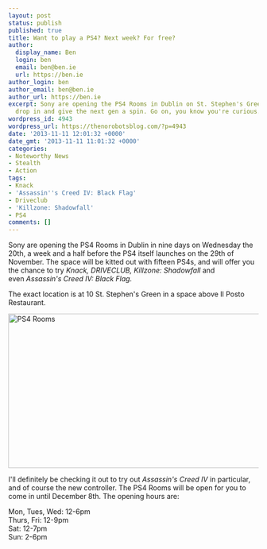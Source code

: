 ```yaml
---
layout: post
status: publish
published: true
title: Want to play a PS4? Next week? For free?
author:
  display_name: Ben
  login: ben
  email: ben@ben.ie
  url: https://ben.ie
author_login: ben
author_email: ben@ben.ie
author_url: https://ben.ie
excerpt: Sony are opening the PS4 Rooms in Dublin on St. Stephen's Green so you can
  drop in and give the next gen a spin. Go on, you know you're curious.
wordpress_id: 4943
wordpress_url: https://thenorobotsblog.com/?p=4943
date: '2013-11-11 12:01:32 +0000'
date_gmt: '2013-11-11 11:01:32 +0000'
categories:
- Noteworthy News
- Stealth
- Action
tags:
- Knack
- 'Assassin''s Creed IV: Black Flag'
- Driveclub
- 'Killzone: Shadowfall'
- PS4
comments: []
---
```

<p>Sony are opening the PS4 Rooms in Dublin in nine days on Wednesday the 20th, a week and a half before the PS4 itself launches on the 29th of November. The space will be kitted out with fifteen PS4s, and will offer you the chance to try <em>Knack, DRIVECLUB, Killzone: Shadowfall </em>and even <em>Assassin's Creed IV: Black Flag</em><em>.</em></p>
<p>The exact location is at 10 St. Stephen's Green in a space above Il Posto Restaurant.</p>
<p><img class="alignnone size-full wp-image-4944" alt="PS4 Rooms" src="https://thenorobotsblog.com/wp-content/uploads/2013/11/Screen-Shot-2013-11-11-at-10.36.24.png" width="580" height="311" /></p>
<p>I'll definitely be checking it out to try out <em>Assassin's Creed IV </em>in particular, and of course the new controller. The PS4 Rooms will be open for you to come in until December 8th. The opening hours are:</p>
<p>Mon, Tues, Wed: 12-6pm<br />
Thurs, Fri: 12-9pm<br />
Sat: 12-7pm<br />
Sun: 2-6pm</p>
